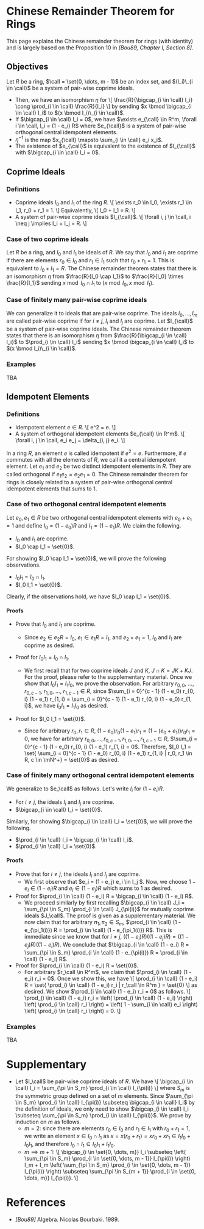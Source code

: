 
# Chinese Remainder Theorem for Rings

This page explains the Chinese remainder theorem for rings (with identity) and is largely based on the Proposition 10 in <cite>[Bou89, Chapter I, Section 8]</cite>.

## Objectives
Let $R$ be a ring, $\calI = \set{0, \dots, m - 1}$ be an index set, and $(I_i)\_{i \in \calI}$ be a system of pair-wise coprime ideals.
- Then, we have an isomorphism $\eta$ for
    \\[
    \frac{R}{\bigcap_{i \in \calI} I_i} \cong \prod_{i \in \calI} \frac{R}{I_i}
    \\]
    by sending $x \bmod \bigcap_{i \in \calI} I_i$ to $(x \bmod I_i)\_{i \in \calI}$.
- If $\bigcap_{i \in \calI} I_i = 0$, we have $\exists e_{\calI} \in R^m, \forall i \in \calI, I_i = (1 - e_i) R$ where
    $e_{\calI}$ is a system of pair-wise orthogonal central idempotent elements.
- $\eta^{-1}$ is the map $x_{\calI} \mapsto \sum_{i \in \calI} e_i x_i$.
- The existence of $e_{\calI}$ is equivalent to the existence of $I_{\calI}$ with $\bigcap_{i \in \calI} I_i = 0$.

## Coprime Ideals

### Definitions
- Coprime ideals $I_0$ and $I_1$ of the ring $R$.
    \\[
    \exists r_0 \in I_0, \exists r_1 \in I_1, r_0 + r_1 = 1.
    \\]
    Equivalently,
    \\[
    I_0 + I_1 = R.
    \\]
- A system of pair-wise coprime ideals $I_{\calI}$.
    \\[
    \forall i, j \in \calI, i \neq j \implies I_i + I_j = R.
    \\]

### Case of two coprime ideals

Let $R$ be a ring, and $I_0$ and $I_1$ be ideals of $R$.
We say that $I_0$ and $I_1$ are coprime if there are elements $r_0 \in I_0$ and $r_1 \in I_1$ such that $r_0 + r_1 = 1$.
This is equivalent to $I_0 + I_1 = R$.
The Chinese remainder theorem states that there is an isomorphism $\eta$ from $\frac{R}{I_0 \cap I_1}$ to $\frac{R}{I_0} \times \frac{R}{I_1}$ sending
$x \bmod I_0 \cap I_1$ to $(x \bmod I_0, x \bmod I_1)$.

### Case of finitely many pair-wise coprime ideals

We can generalize it to ideals that are pair-wise coprime.
The ideals $I_0, \dots, I_m$ are called pair-wise coprime if for $i \neq j$, $I_i$ and $I_j$ are coprime.
Let $I_{\calI}$ be a system of pair-wise coprime ideals.
The Chinese remainder theorem states that there is an isomorphism $\eta$ from $\frac{R}{\bigcap_{i \in \calI} I_i}$ to $\prod_{i \in \calI} I_i$ sending
$x \bmod \bigcap_{i \in \calI} I_i$ to $(x \bmod I_i)\_{i \in \calI}$.

### Examples

TBA

## Idempotent Elements

### Definitions

- Idempotent element $e \in R$.
    \\[
    e^2 = e.
    \\]
- A system of orthogonal idempotent elements $e_{\calI} \in R^m$.
    \\[
    \forall i, j \in \calI, e_i e_j = \delta_{i, j} e_i.
    \\]

In a ring $R$, an element $e$ is called idempotent if $e^2 = e$.
Furthermore, if $e$ commutes with all the elements of $R$, we call it a central idempotent element.
Let $e_1$ and $e_2$ be two distinct idempotent elements in $R$.
They are called orthogonal if $e_1 e_2 = e_2 e_1 = 0$.
The Chinese remainder theorem for rings is closely related to a system of pair-wise orthogonal central idempotent elements that sums to $1$.

### Case of two orthogonal central idempotent elements

Let $e_0, e_1 \in R$ be two orthogonal central idempotent elements with $e_0 + e_1 = 1$ and define $I_0 = (1 - e_0) R$ and $I_1 = (1 - e_1) R$.
We claim the following.
- $I_0$ and $I_1$ are coprime.
- $I_0 \cap I_1 = \set{0}$.

For showing $I_0 \cap I_1 = \set{0}$, we will prove the following observations.
- $I_0 I_1 =  I_0 \cap I_1$.
- $I_0 I_1 = \set{0}$.

Clearly, if the observations hold, we have $I_0 \cap I_1 = \set{0}$.

#### Proofs

- Prove that $I_0$ and $I_1$ are coprime.
    - Since $e_2 \in e_2 R = I_0$, $e_1 \in e_1 R = I_1$, and $e_2 + e_1 = 1$,
    $I_0$ and $I_1$ are coprime as desired.

- Proof for $I_0 I_1 =  I_0 \cap I_1$.
    - We first recall that for two coprime ideals $J$ and $K$, $J \cap K = J K + K J$.
    For the proof, please refer to the supplementary material.
    Once we show that $I_0 I_1 = I_1 I_0$, we prove the observation.
    For arbitrary $r_{0, 0}$, $\dots$, $r_{0, c - 1}$, $r_{1, 0}$, $\dots$, $r_{1, c - 1} \in R$,
    since $\sum_{i = 0}^{c - 1} (1 - e_0) r_{0, i} (1 - e_1) r_{1, i} = \sum_{i = 0}^{c - 1} (1 - e_1) r_{0, i} (1 - e_0) r_{1, i}$,
    we have $I_0 I_1 = I_1 I_0$ as desired.

- Proof for $I_0 I_1 = \set{0}$.
    - Since for arbitrary $r_0, r_1 \in R$, $(1 - e_0) r_0 (1 - e_1) r_1 = (1 - (e_0 + e_1)) r_0 r_1 = 0$, we have for arbitrary $r_{0, 0}, \dots, r_{0, c - 1}, r_{1, 0}, \dots, r_{1, c - 1} \in R$, $\sum_{i = 0}^{c - 1} (1 - e_0) r_{0, i} (1 - e_1) r_{1, i} = 0$.
    Therefore, $I_0 I_1 = \set{ \sum_{i = 0}^{c - 1} (1 - e_0) r_{0, i} (1 - e_1) r_{1, i} | r_0, r_1 \in R, c \in \mN^+} = \set{0}$ as desired.

### Case of finitely many orthogonal central idempotent elements

We generalize to $e_\calI$ as follows. Let's write $I_i$ for $(1 - e_i) R$.
- For $i \neq j$, the ideals $I_i$ and $I_j$ are coprime.
- $\bigcap_{i \in \calI} I_i = \set{0}$.

Similarly, for showing $\bigcap_{i \in \calI} I_i = \set{0}$, we will prove the following.
- $\prod_{i \in \calI} I_i = \bigcap_{i \in \calI} I_i$.
- $\prod_{i \in \calI} I_i = \set{0}$.



#### Proofs

- Prove that for $i \neq j$, the ideals $I_i$ and $I_j$ are coprime.
    - We first observe that $e_i = (1 - e_j) e_i \in I_j $.
        Now, we choose $1 - e_i \in (1 - e_i) R$ and $e_i \in (1 - e_j) R$ which sums to $1$ as desired.
- Proof for $\prod_{i \in \calI} (1 - e_i) R = \bigcap_{i \in \calI} (1 - e_i) R$.
    - We proceed similarly by first recalling $\bigcap_{i \in \calI} J_i = \sum_{\pi \in S_m} \prod_{i \in \calI} J_{\pi(i)}$ for mutually coprime ideals $J_\calI$.
        The proof is given as a supplementary material.
        We now claim that for arbitrary $\pi_1, \pi_2 \in S_m$, $\prod_{i \in \calI} (1 - e_{\pi_1(i)}) R = \prod_{i \in \calI} (1 - e_{\pi_1(i)}) R$.
        This is immediate since we know that for $i \neq j$, $\left( (1 - e_i) R \right) \left( (1 - e_j) R \right) = \left( (1 - e_j) R \right) \left( (1 - e_i) R \right)$.
        We conclude that $\bigcap_{i \in \calI} (1 - e_i) R = \sum_{\pi \in S_m} \prod_{i \in \calI} (1 - e_{\pi(i)}) R = \prod_{i \in \calI} (1 - e_i) R$.
- Proof for $\prod_{i \in \calI} (1 - e_i) R = \set{0}$.
    - For arbitrary $r_\calI \in R^m$, we claim that $\prod_{i \in \calI} (1 - e_i) r_i = 0$.
        Once we show this, we have 
        \\[
        \prod_{i \in \calI} (1 - e_i) R = \set{ \prod_{i \in \calI} (1 - e_i) r_i | r_\calI \in R^m } = \set{0}
        \\]
        as desired.
        We show $\prod_{i \in \calI} (1 - e_i) r_i = 0$ as follows.
        \\[
        \prod_{i \in \calI} (1 - e_i) r_i = \left( \prod_{i \in \calI} (1 - e_i) \right) \left( \prod_{i \in \calI} r_i \right) = \left( 1 - \sum_{i \in \calI} e_i \right) \left( \prod_{i \in \calI} r_i \right) = 0.
        \\]

### Examples

TBA

# Supplementary

- Let $I_\calI$ be pair-wise coprime ideals of $R$. We have
    \\[
    \bigcap_{i \in \calI} I_i = \sum_{\pi \in S_m} \prod_{i \in \calI} I_{\pi(i)}
    \\]
    where $S_m$ is the symmetric group defined on a set of $m$ elements.
    Since $\sum_{\pi \in S_m} \prod_{i \in \calI} I_{\pi(i)} \subseteq \bigcap_{i \in \calI} I_i$ by the definition of ideals, we only need to show $\bigcap_{i \in \calI} I_i \subseteq \sum_{\pi \in S_m} \prod_{i \in \calI} I_{\pi(i)}$.
    We prove by induction on $m$ as follows.
    - $m = 2$: since there are elements $r_0 \in I_0$ and $r_1 \in I_1$ with $r_0 + r_1 = 1$, 
        we write an element $x \in I_0 \cap I_1$ as $x = x(r_0 + r_1) = x r_0 + x r_1 \in I_1 I_0 + I_0 I_1$, and therefore $I_0 \cap I_1 \subseteq I_0 I_1 + I_1 I_0$.
    - $m \implies m + 1$: 
    \\[
    \bigcap_{i \in \set{0, \dots, m}} I_i \subseteq \left( \sum_{\pi \in S_m} \prod_{i \in \set{0, \dots, m - 1}} I_{\pi(i)} \right) I_m + I_m \left( \sum_{\pi \in S_m} \prod_{i \in \set{0, \dots, m - 1}} I_{\pi(i)} \right) \subseteq \sum_{\pi \in S_{m + 1}} \prod_{i \in \set{0, \dots, m}} I_{\pi(i)}.
    \\]

# References
- <cite>[Bou89]</cite> Algebra. Nicolas Bourbaki. 1989.











